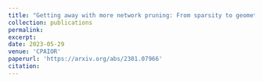 ```yaml
---
title: "Getting away with more network pruning: From sparsity to geometry and linear regions"
collection: publications
permalink: 
excerpt: 
date: 2023-05-29
venue: 'CPAIOR'
paperurl: 'https://arxiv.org/abs/2301.07966'
citation: 
---
```

